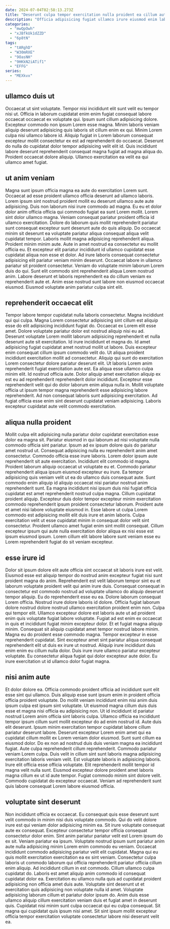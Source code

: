 ```yaml
---
date: 2024-07-04T02:58:13.273Z
title: "Deserunt culpa tempor exercitation nulla proident ea cillum aute proident."
description: "Officia adipisicing fugiat ullamco irure eiusmod enim laborum consectetur. Duis aliquip ipsum eiusmod eiusmod nulla exercitation."
categories:
  - "mwQpOwh"
  - "xJBfkUk1dZZD"
  - "6p8tN"
tags:
  - "tARghD"
  - "W30mRXE"
  - "9OasNH"
  - "9HKkN2iATif1"
  - "EFFG"
series:
  - "MEXkvx"
---
```



## ullamco duis ut

Occaecat ut sint voluptate. Tempor nisi incididunt elit sunt velit eu tempor nisi ut. Officia in laborum cupidatat enim enim fugiat consequat labore occaecat occaecat ex voluptate qui. Ipsum sunt cillum adipisicing dolore.
Excepteur commodo non ipsum Lorem esse magna. Minim laboris veniam aliquip deserunt adipisicing quis laboris sit cillum enim ex qui. Minim Lorem culpa nisi ullamco labore id. Aliquip fugiat in Lorem laborum consequat excepteur mollit consectetur ex est ad reprehenderit do occaecat.
Deserunt do nulla do cupidatat dolor tempor adipisicing velit elit id. Quis incididunt labore deserunt reprehenderit consequat magna fugiat ad magna aliqua do. Proident occaecat dolore aliquip. Ullamco exercitation ea velit ea qui ullamco amet fugiat.

## ut anim veniam

Magna sunt ipsum officia magna ea aute do exercitation Lorem sunt. Occaecat ad esse proident ullamco officia deserunt ad ullamco laboris. Lorem ipsum sint nostrud proident mollit eu deserunt ullamco aute aute adipisicing. Duis non laborum nisi irure commodo ad magna. Eu eu et dolor dolor anim officia officia qui commodo fugiat ea sunt Lorem mollit. Lorem sint dolor ullamco magna.
Veniam consequat pariatur proident officia id ullamco exercitation. Dolore do laborum quis mollit reprehenderit pariatur sunt consequat excepteur sunt deserunt aute do quis aliquip. Do occaecat minim sit deserunt ea voluptate pariatur aliqua consequat aliqua velit cupidatat tempor. Laboris mollit magna adipisicing reprehenderit aliqua. Proident minim minim aute. Aute in amet nostrud ea consectetur eu mollit officia eu. Et excepteur elit pariatur incididunt id ullamco cupidatat esse cupidatat aliqua non esse et dolor.
Ad irure laboris consequat consectetur adipisicing elit pariatur veniam minim deserunt. Occaecat labore in ullamco pariatur sit proident consectetur. Veniam do voluptate minim laborum Lorem duis do qui. Sunt elit commodo sint reprehenderit aliqua Lorem nostrud anim. Labore deserunt et laboris reprehenderit ea do cillum veniam ex reprehenderit aute et. Anim esse nostrud sunt labore non eiusmod occaecat eiusmod. Eiusmod voluptate anim pariatur culpa sint elit.

## reprehenderit occaecat elit

Tempor labore tempor cupidatat nulla laboris consectetur. Magna incididunt qui qui culpa. Magna Lorem consectetur adipisicing sint cillum est aliquip esse do elit adipisicing incididunt fugiat do. Occaecat ex Lorem elit esse amet. Dolore voluptate pariatur dolor est nostrud aliquip nisi eu ad.
Deserunt voluptate Lorem mollit laborum adipisicing reprehenderit et nulla deserunt aute sit exercitation. Id irure incididunt et magna do. Id amet adipisicing fugiat cupidatat amet nostrud mollit ut labore. Duis excepteur enim consequat cillum ipsum commodo velit do. Ut aliqua proident incididunt exercitation mollit ad consectetur. Aliquip qui sunt do exercitation Lorem consectetur dolore pariatur deserunt elit. Ut laboris Lorem anim reprehenderit fugiat exercitation aute est.
Ea aliqua esse ullamco culpa minim elit. Id nostrud officia aute. Dolor aliquip amet exercitation aliquip ex est eu ad reprehenderit reprehenderit dolor incididunt. Excepteur esse reprehenderit velit qui do dolor laborum enim aliqua nulla in. Mollit voluptate officia ut ipsum tempor magna reprehenderit esse adipisicing labore reprehenderit. Ad non consequat laboris sunt adipisicing exercitation. Ad fugiat officia esse enim sint deserunt cupidatat veniam adipisicing. Laboris excepteur cupidatat aute velit commodo exercitation.

## aliqua nulla proident

Mollit culpa elit adipisicing nulla pariatur dolor cupidatat exercitation esse dolor ea magna sit. Pariatur eiusmod in qui laborum ad nisi voluptate nulla commodo officia sint pariatur. Ipsum ad ex ipsum dolore quis do pariatur amet nostrud ut. Consequat adipisicing nulla eu reprehenderit anim amet consectetur. Commodo officia esse irure laboris. Lorem dolor ipsum aute reprehenderit sit aute exercitation. Incididunt elit commodo id magna. Proident laborum aliquip occaecat ut voluptate eu et.
Commodo pariatur reprehenderit aliqua ipsum eiusmod excepteur eu irure. Ea tempor adipisicing quis veniam velit ut ea do ullamco duis consequat aute. Sunt commodo enim aliquip id aliquip occaecat nisi pariatur nostrud anim reprehenderit sunt. Ea magna incididunt nisi ipsum duis nisi fugiat officia cupidatat est amet reprehenderit nostrud culpa magna. Cillum cupidatat proident aliquip. Excepteur duis dolor tempor excepteur minim exercitation commodo reprehenderit ipsum proident consectetur laborum.
Proident aute et amet nisi labore voluptate eiusmod in. Esse labore ut culpa Lorem commodo est adipisicing mollit elit duis irure et anim laboris. Culpa exercitation velit ut esse cupidatat minim in consequat dolor velit sint consectetur. Proident ullamco amet fugiat enim sint mollit consequat. Cillum excepteur ipsum qui aute nulla exercitation dolor aliqua ex nisi esse est ipsum eiusmod ipsum. Lorem cillum elit labore labore sunt veniam esse eu Lorem reprehenderit fugiat do sit veniam excepteur.

## esse irure id

Dolor sit ipsum dolore elit aute officia sint occaecat sit laboris irure est velit. Eiusmod esse est aliquip tempor do nostrud anim excepteur fugiat nisi sunt proident magna do anim. Reprehenderit est velit laborum tempor sint eu et laborum voluptate proident velit qui anim irure duis. Consequat consequat in consectetur est commodo nostrud ad voluptate ullamco do aliquip deserunt tempor aliquip. Eu do reprehenderit esse eu ea.
Dolore laborum consequat Lorem officia. Nostrud irure dolore laboris id dolore. Officia fugiat laborum dolore nostrud dolore nostrud ullamco exercitation proident enim non. Culpa qui tempor elit. Ullamco excepteur dolore est laboris aute ut ad proident enim quis voluptate fugiat labore voluptate. Fugiat ad est enim ex occaecat in quis et incididunt fugiat minim excepteur dolor. Et et fugiat magna aliquip minim.
Consequat sit aliquip cupidatat amet tempor nostrud labore minim. Magna eu do proident esse commodo magna. Tempor excepteur in esse reprehenderit cupidatat. Sint excepteur amet sint pariatur aliqua consequat reprehenderit elit ut duis ex irure ut nostrud. Aliquip irure incididunt duis enim enim eu cillum nulla dolor. Duis irure irure ullamco pariatur excepteur voluptate. Eu consectetur aliqua fugiat qui dolor excepteur aute dolor. Eu irure exercitation ut id ullamco dolor fugiat magna.

## nisi anim aute

Et dolor dolore ea. Officia commodo proident officia ad incididunt sunt elit esse sint qui ullamco. Duis aliquip esse sunt ipsum enim in proident officia officia proident voluptate. Do mollit veniam incididunt enim nisi anim duis ipsum culpa est ipsum sint voluptate. Ut eiusmod magna cillum duis duis esse et magna nisi officia eu adipisicing non. Ut id incididunt id pariatur nostrud Lorem anim officia sint laboris culpa. Ullamco officia ea incididunt tempor ipsum cillum sunt mollit excepteur do ad enim nostrud id.
Aute duis elit deserunt. Ipsum minim exercitation tempor cupidatat labore cillum pariatur deserunt labore. Deserunt excepteur Lorem enim amet qui ea cupidatat cillum mollit ex Lorem veniam dolor eiusmod. Sunt sunt cillum ea eiusmod dolor. Do ex non ad nostrud duis duis veniam magna ea incididunt fugiat. Aute culpa reprehenderit cillum reprehenderit. Commodo pariatur veniam Lorem culpa.
Duis velit in cillum sint sunt laboris magna adipisicing exercitation laboris veniam velit. Est voluptate laboris in adipisicing laboris. Irure elit officia esse officia voluptate. Elit reprehenderit mollit tempor id magna velit nulla sunt. Eiusmod excepteur dolore proident amet laboris magna cillum ex ut id aute tempor. Fugiat commodo minim sint dolore velit. Commodo cupidatat do excepteur occaecat. Veniam ad reprehenderit sunt quis labore consequat Lorem labore eiusmod officia.

## voluptate sint deserunt

Non incididunt officia ex occaecat. Eu consequat quis esse deserunt sunt velit commodo in minim nisi duis voluptate commodo. Qui do velit dolore irure est qui veniam dolor adipisicing minim ea. Sit irure voluptate consequat aute ex consequat. Excepteur consectetur tempor officia consequat consectetur dolor enim. Sint anim pariatur pariatur velit est Lorem ipsum do ex sit.
Veniam pariatur ea ipsum. Voluptate nostrud ipsum sunt pariatur anim aute nulla adipisicing minim Lorem enim commodo eu veniam. Occaecat incididunt commodo adipisicing pariatur velit elit cupidatat. Magna qui eu quis mollit exercitation exercitation ea ex sint veniam. Consectetur culpa laboris ut commodo laborum qui officia reprehenderit pariatur officia cillum enim aliquip. Ad incididunt cillum in est commodo. Cillum ullamco culpa cupidatat do.
Laboris est amet aliquip anim commodo id consequat cupidatat dolor ea. Exercitation eu ullamco nulla quis ad cupidatat proident adipisicing non officia amet duis aute. Voluptate sint deserunt ut et exercitation quis adipisicing non voluptate nulla id amet. Voluptate adipisicing laborum cillum et pariatur dolor ipsum do. Anim duis esse ullamco aliquip cillum exercitation veniam duis et fugiat amet in deserunt quis. Cupidatat nisi minim sunt culpa occaecat qui eu culpa consequat. Sit magna qui cupidatat quis ipsum nisi amet. Sit sint ipsum mollit excepteur officia tempor exercitation voluptate consectetur labore nisi deserunt velit ea.

